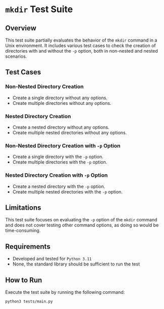 # `mkdir` Test Suite

## Overview

This test suite partially evaluates the behavior of the `mkdir` command in a Unix environment. It includes various test cases to check the creation of directories with and without the `-p` option, both in non-nested and nested scenarios.

## Test Cases

### Non-Nested Directory Creation

- Create a single directory without any options.
- Create multiple directories without any options.

### Nested Directory Creation

- Create a nested directory without any options.
- Create multiple nested directories without any options.

### Non-Nested Directory Creation with `-p` Option

- Create a single directory with the `-p` option.
- Create multiple directories with the `-p` option.

### Nested Directory Creation with `-p` Option

- Create a nested directory with the `-p` option.
- Create multiple nested directories with the `-p` option.

## Limitations

This test suite focuses on evaluating the `-p` option of the `mkdir` command and does not cover testing other command options, as doing so would be time-consuming.

## Requirements
- Developed and tested for `Python 3.11`
- None, the standard library should be sufficient to run the test

## How to Run

Execute the test suite by running the following command:

```bash
python3 tests/main.py
```